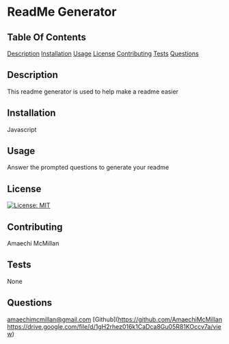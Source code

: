 
# ReadMe Generator
      
## Table Of Contents
[Description](#Description)
[Installation](#Installation)
[Usage](#Usage)
[License](#License)
[Contributing](#Contributing)
[Tests](#Tests)
[Questions](#Questions)

## Description
This readme generator is used to help make a readme easier

## Installation
Javascript

## Usage
Answer the prompted questions to generate your readme

## License 
[![License: MIT](https://img.shields.io/badge/License-MIT-yellow.svg)](https://opensource.org/licenses/MIT)

## Contributing
Amaechi McMillan

## Tests
None

## Questions
amaechimcmillan@gmail.com
[Github](https://github.com/AmaechiMcMillan https://drive.google.com/file/d/1gH2rhez016k1CaDca8Gu05R81KOccv7a/view)
      
      